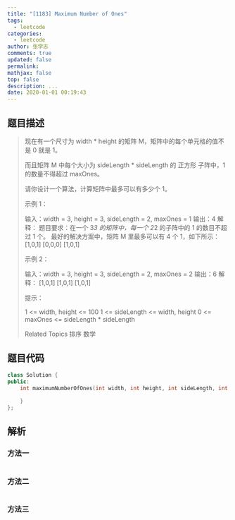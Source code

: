 ```yaml
---
title: "[1183] Maximum Number of Ones"
tags:
  - leetcode
categories:
  - leetcode
author: 张学志
comments: true
updated: false
permalink:
mathjax: false
top: false
description: ...
date: 2020-01-01 00:19:43
---
```


## 题目描述

> 现在有一个尺寸为 width * height 的矩阵 M，矩阵中的每个单元格的值不是 0 就是 1。 
> 
> 而且矩阵 M 中每个大小为 sideLength * sideLength 的 正方形 子阵中，1 的数量不得超过 maxOnes。 
> 
> 请你设计一个算法，计算矩阵中最多可以有多少个 1。 
> 
> 
> 
> 示例 1： 
> 
> 输入：width = 3, height = 3, sideLength = 2, maxOnes = 1
> 输出：4
> 解释：
> 题目要求：在一个 3*3 的矩阵中，每一个 2*2 的子阵中的 1 的数目不超过 1 个。
> 最好的解决方案中，矩阵 M 里最多可以有 4 个 1，如下所示：
> [1,0,1]
> [0,0,0]
> [1,0,1]
> 
> 
> 示例 2： 
> 
> 输入：width = 3, height = 3, sideLength = 2, maxOnes = 2
> 输出：6
> 解释：
> [1,0,1]
> [1,0,1]
> [1,0,1]
> 
> 
> 
> 
> 提示： 
> 
> 
> 1 <= width, height <= 100 
> 1 <= sideLength <= width, height 
> 0 <= maxOnes <= sideLength * sideLength 
> 
> Related Topics 排序 数学

## 题目代码

```cpp
class Solution {
public:
    int maximumNumberOfOnes(int width, int height, int sideLength, int maxOnes) {
        
    }
};
```

## 解析

### 方法一

```cpp

```

### 方法二

```cpp

```

### 方法三

```cpp

```

